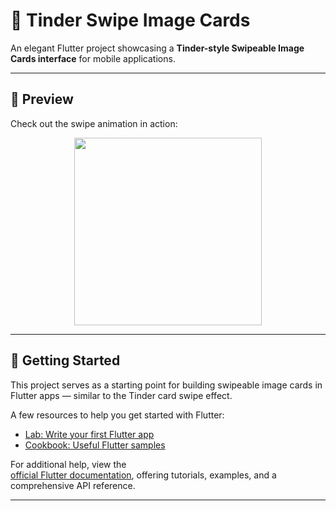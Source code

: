 # 🚀 Tinder Swipe Image Cards

An elegant Flutter project showcasing a **Tinder-style Swipeable Image Cards interface** for mobile applications.

---

## 📱 Preview

Check out the swipe animation in action:

<p align="center">
  <img src="https://github.com/aminamin13/tinder_swap_image/blob/main/ezgif-5cfaff0400a9af.gif" width="300"/>
</p>

---

## 📝 Getting Started

This project serves as a starting point for building swipeable image cards in Flutter apps — similar to the Tinder card swipe effect.

A few resources to help you get started with Flutter:

- [Lab: Write your first Flutter app](https://docs.flutter.dev/get-started/codelab)
- [Cookbook: Useful Flutter samples](https://docs.flutter.dev/cookbook)

For additional help, view the  
[official Flutter documentation](https://docs.flutter.dev/), offering tutorials, examples, and a comprehensive API reference.

---
